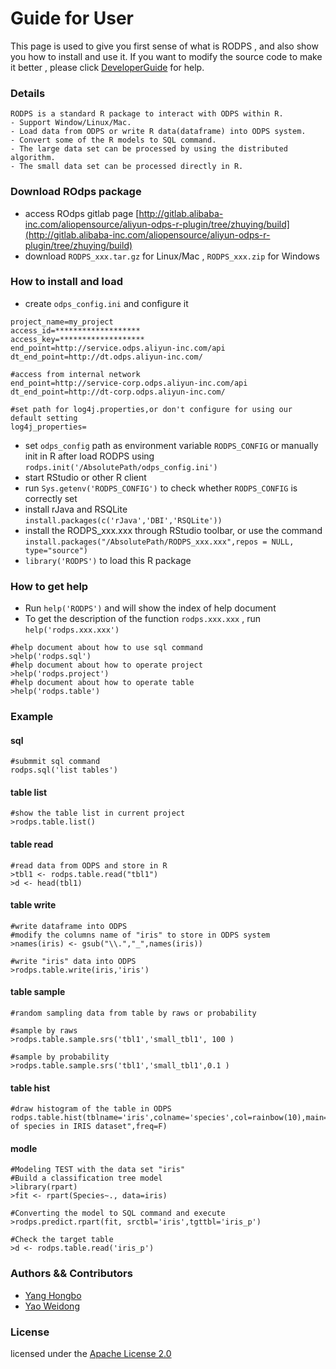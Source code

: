 # Guide for User
This page is used to give you first sense of what is RODPS , and also show you how to install and use it. If you want to modify the source code to make it better , please click [DeveloperGuide](https://github.com/yaoweidong/aliyun-odps-r-plugin/blob/master/DeveloperGuide.md) for help.


### Details
	
	RODPS is a standard R package to interact with ODPS within R.
	- Support Window/Linux/Mac.
	- Load data from ODPS or write R data(dataframe) into ODPS system.
	- Convert some of the R models to SQL command.
	- The large data set can be processed by using the distributed algorithm.
	- The small data set can be processed directly in R.
### Download ROdps package
- access ROdps gitlab page [http://gitlab.alibaba-inc.com/aliopensource/aliyun-odps-r-plugin/tree/zhuying/build](http://gitlab.alibaba-inc.com/aliopensource/aliyun-odps-r-plugin/tree/zhuying/build)
- download `RODPS_xxx.tar.gz` for Linux/Mac , `RODPS_xxx.zip` for Windows

### How to install and load
- create `odps_config.ini` and configure it

```shell
project_name=my_project
access_id=*******************
access_key=*******************
end_point=http://service.odps.aliyun-inc.com/api
dt_end_point=http://dt.odps.aliyun-inc.com/

#access from internal network
end_point=http://service-corp.odps.aliyun-inc.com/api
dt_end_point=http://dt-corp.odps.aliyun-inc.com/

#set path for log4j.properties,or don't configure for using our default setting
log4j_properties=
```
- set `odps_config` path as environment variable `RODPS_CONFIG` or manually init in R after load RODPS using `rodps.init('/AbsolutePath/odps_config.ini')`
- start RStudio or other R client
- run `Sys.getenv('RODPS_CONFIG')` to check whether `RODPS_CONFIG` is correctly set
- install rJava and RSQLite `install.packages(c('rJava','DBI','RSQLite'))`
- install the RODPS_xxx.xxx through RStudio toolbar, or use the command `install.packages("/AbsolutePath/RODPS_xxx.xxx",repos = NULL, type="source")`
- `library('RODPS')` to load this R package

### How to get help
- Run `help('RODPS')` and will show the index of help document
- To get the description of the function `rodps.xxx.xxx` , run `help('rodps.xxx.xxx')`

```shell
#help document about how to use sql command
>help('rodps.sql')
#help document about how to operate project
>help('rodps.project')
#help document about how to operate table
>help('rodps.table')
```

### Example
#### sql
	#submmit sql command
	rodps.sql('list tables')

#### table list
	#show the table list in current project
	>rodps.table.list()

#### table read
	#read data from ODPS and store in R
	>tbl1 <- rodps.table.read("tbl1")
	>d <- head(tbl1)

#### table write
	#write dataframe into ODPS
	#modify the columns name of "iris" to store in ODPS system
	>names(iris) <- gsub("\\.","_",names(iris))
	
	#write "iris" data into ODPS
	>rodps.table.write(iris,'iris')

#### table sample
	#random sampling data from table by raws or probability
	
	#sample by raws
	>rodps.table.sample.srs('tbl1','small_tbl1', 100 )

	#sample by probability
	>rodps.table.sample.srs('tbl1','small_tbl1',0.1 )

#### table hist
	#draw histogram of the table in ODPS
	rodps.table.hist(tblname='iris',colname='species',col=rainbow(10),main="Hist of species in IRIS dataset",freq=F)

#### modle
	#Modeling TEST with the data set "iris"	
	#Build a classification tree model
	>library(rpart)
	>fit <- rpart(Species~., data=iris)
	
	#Converting the model to SQL command and execute
	>rodps.predict.rpart(fit, srctbl='iris',tgttbl='iris_p')
	
	#Check the target table
	>d <- rodps.table.read('iris_p')
 	

### Authors && Contributors

- [Yang Hongbo](https://github.com/hongbosoftware)
- [Yao Weidong](https://github.com/yaoweidong)

### License

licensed under the [Apache License 2.0](https://www.apache.org/licenses/LICENSE-2.0.html)
